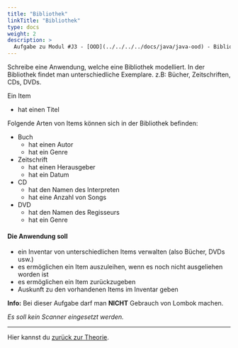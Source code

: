 ```yaml
---
title: "Bibliothek"
linkTitle: "Bibliothek"
type: docs
weight: 2
description: >
  Aufgabe zu Modul #J3 - [OOD](../../../../docs/java/java-ood) - Bibliothek
---
```


Schreibe eine Anwendung, welche eine Bibliothek modelliert.
In der Bibliothek findet man unterschiedliche Exemplare. z.B: Bücher, Zeitschriften, CDs, DVDs.

Ein Item

- hat einen Titel

Folgende Arten von Items können sich in der Bibliothek befinden:

- Buch
  - hat einen Autor
  - hat ein Genre
- Zeitschrift
  - hat einen Herausgeber
  - hat ein Datum
- CD
  - hat den Namen des Interpreten
  - hat eine Anzahl von Songs
- DVD
  - hat den Namen des Regisseurs
  - hat ein Genre

#### Die Anwendung soll

- ein Inventar von unterschiedlichen Items verwalten (also Bücher, DVDs usw.)
- es ermöglichen ein Item auszuleihen, wenn es noch nicht ausgeliehen worden ist
- es ermöglichen ein Item zurückzugeben
- Auskunft zu den vorhandenen Items im Inventar geben

**Info:** Bei dieser Aufgabe darf man **NICHT** Gebrauch von Lombok machen.

_Es soll kein Scanner eingesetzt werden._

---

Hier kannst du [zurück zur Theorie](../../../../docs/java/java-ood).
